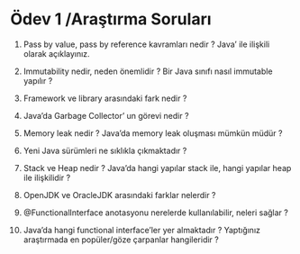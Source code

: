 # Ödev 1 /Araştırma Soruları

1. Pass by value, pass by reference kavramları nedir ? Java’ ile ilişkili olarak açıklayınız.

2. Immutability nedir, neden önemlidir ? Bir Java sınıfı nasıl immutable yapılır ?

3. Framework ve library arasındaki fark nedir ?

4. Java’da Garbage Collector’ un görevi nedir ?

5. Memory leak nedir ? Java’da memory leak oluşması mümkün müdür ?

6. Yeni Java sürümleri ne sıklıkla çıkmaktadır ?

7. Stack ve Heap nedir ? Java’da hangi yapılar stack ile, hangi yapılar heap ile ilişkilidir ?

8. OpenJDK ve OracleJDK arasındaki farklar nelerdir ?

9. @FunctionalInterface anotasyonu nerelerde kullanılabilir, neleri sağlar ?

10. Java’da hangi functional interface’ler yer almaktadır ? Yaptığınız araştırmada en popüler/göze çarpanlar hangileridir ?
